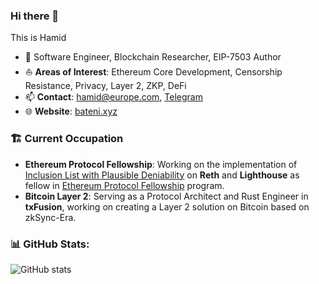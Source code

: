 ### Hi there 👋

This is Hamid

- 🔭 Software Engineer, Blockchain Researcher, EIP-7503 Author
- ⛵ **Areas of Interest**: Ethereum Core Development, Censorship Resistance, Privacy, Layer 2, ZKP, DeFi
- 📫 **Contact**: [hamid@europe.com](mailto:hamid@europe.com), [Telegram](https://t.me/newbateni)
- 🌐 **Website**: [bateni.xyz](https://bateni.xyz)

### 🏗️ Current Occupation

- **Ethereum Protocol Fellowship**: Working on the implementation of [Inclusion List with Plausible Deniability](https://github.com/eth-protocol-fellows/cohort-five/blob/main/projects/attestation-based-inclusion-list.md) on **Reth** and **Lighthouse** as fellow in [Ethereum Protocol Fellowship](https://epf.wiki/#/wiki/epf) program.
- **Bitcoin Layer 2**: Serving as a Protocol Architect and Rust Engineer in **txFusion**, working on creating a Layer 2 solution on Bitcoin based on zkSync-Era.

### 📊 GitHub Stats:

![GitHub stats](https://github-readme-stats.vercel.app/api?username=irnb&show_icons=true&theme=radical)
